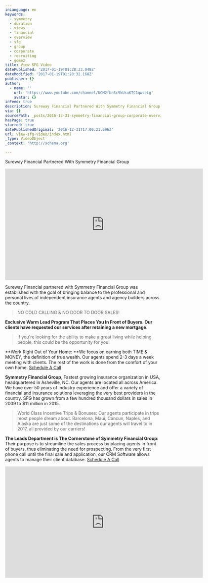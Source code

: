 ```yaml
---
inLanguage: en
keywords:
  - symmetry
  - duration
  - views
  - financial
  - overview
  - sfg
  - group
  - corporate
  - recruiting
  - gomez
title: View SFG Video
datePublished: '2017-01-19T01:28:33.048Z'
dateModified: '2017-01-19T01:28:32.168Z'
publisher: {}
author:
  - name: ''
    url: 'https://www.youtube.com/channel/UCM2fbnSc9kUsuKTC1qwseLg'
    avatar: {}
inFeed: true
description: Sureway Financial Partnered With Symmetry Financial Group
via: {}
sourcePath: _posts/2016-12-31-symmetry-financial-group-corporate-overview.md
hasPage: true
starred: true
datePublishedOriginal: '2016-12-31T17:00:21.696Z'
url: view-sfg-video/index.html
_type: VideoObject
_context: 'http://schema.org'

---
```

Sureway Financial Partnered With Symmetry Financial Group

<iframe src="https://cdn.embedly.com/widgets/media.html?src=https%3A%2F%2Fwww.youtube.com%2Fembed%2FMV8AUTd6C8U%3Ffeature%3Doembed&amp;url=http%3A%2F%2Fwww.youtube.com%2Fwatch%3Fv%3DMV8AUTd6C8U&amp;image=https%3A%2F%2Fi.ytimg.com%2Fvi%2FMV8AUTd6C8U%2Fhqdefault.jpg&amp;key=b7d04c9b404c499eba89ee7072e1c4f7&amp;type=text%2Fhtml&amp;schema=youtube" width="640" height="360" scrolling="no" frameborder="0" allowfullscreen="" style=""></iframe>

Sureway Financial partnered with Symmetry Financial Group was established with the goal of bringing balance to the professional and personal lives of independent insurance agents and agency builders across the country.

> NO COLD CALLING & NO DOOR TO DOOR SALES!

**Exclusive Warm Lead Program That Places You In Front of Buyers. Our clients have requested our services after retaining a new mortgage.**

> If you're looking for the ability to make a great living while helping people, this could be the opportunity for you!

**Work Right Out of Your Home: **We focus on earning both TIME & MONEY, the definition of true wealth. Our agents spend 2-3 days a week meeting with clients. The rest of the work is done from the comfort of your own home.
[Schedule A Call][0]

**Symmetry Financial Group**, Fastest growing insurance organization in USA, headquartered in Asheville, NC. Our agents are located all across America. We have over 50 years of industry experience and offer a variety of financial and insurance solutions leveraging the very best providers in the country. SFG has grown from a few hundred thousand dollars in sales in 2009 to $11 million in 2015\.

> World Class Incentive Trips & Bonuses: Our agents participate in trips most people dream about. Barcelona, Maui, Cancun, Naples, and Alaska are just some of the destinations our agents will travel to in 2017, all provided by our carriers!

**The Leads Department is The Cornerstone of Symmetry Financial Group:** Their purpose is to streamline the sales process by placing agents in front of buyers, thus eliminating the need for prospecting. From the very first phone call until the final sale and application, our CRM Software allows agents to manage their client database.
[Schedule A Call][0]

<iframe src="https://cdn.embedly.com/widgets/media.html?src=https%3A%2F%2Fwww.youtube.com%2Fembed%2Fvideoseries%3Flist%3DPLTZVUzQQJrcaszNxOnbtnTNnYY-IWjmw3&amp;url=http%3A%2F%2Fwww.youtube.com%2Fwatch%3Fv%3DCtC5EN_dNBI&amp;image=https%3A%2F%2Fi.ytimg.com%2Fvi%2FCtC5EN_dNBI%2Fhqdefault.jpg&amp;key=b7d04c9b404c499eba89ee7072e1c4f7&amp;type=text%2Fhtml&amp;schema=youtube" width="640" height="360" scrolling="no" frameborder="0" allowfullscreen="" style=""></iframe>



[0]: https://calendly.com/surewaytolive